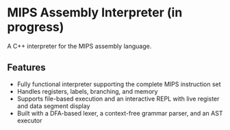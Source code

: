 # MIPS Assembly Interpreter (in progress)

A C++ interpreter for the MIPS assembly language.

## Features
- Fully functional interpreter supporting the complete MIPS instruction set
- Handles registers, labels, branching, and memory
- Supports file-based execution and an interactive REPL with live register and data segment display
- Built with a DFA-based lexer, a context-free grammar parser, and an AST executor
